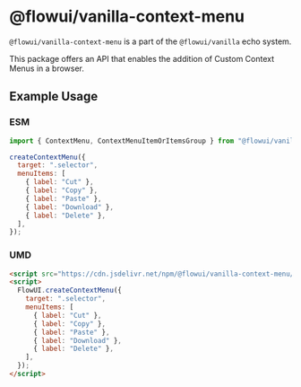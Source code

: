 # @flowui/vanilla-context-menu

`@flowui/vanilla-context-menu` is a part of the `@flowui/vanilla` echo system.

This package offers an API that enables the addition of Custom Context Menus in a browser.

## Example Usage

### ESM

```js
import { ContextMenu, ContextMenuItemOrItemsGroup } from "@flowui/vanilla-context-menu";

createContextMenu({
  target: ".selector",
  menuItems: [
    { label: "Cut" },
    { label: "Copy" },
    { label: "Paste" },
    { label: "Download" },
    { label: "Delete" },
  ],
});
```

### UMD

```html
<script src="https://cdn.jsdelivr.net/npm/@flowui/vanilla-context-menu/umd/vanilla-context-menu.min.js"></script>
<script>
  FlowUI.createContextMenu({
    target: ".selector",
    menuItems: [
      { label: "Cut" },
      { label: "Copy" },
      { label: "Paste" },
      { label: "Download" },
      { label: "Delete" },
    ],
  });
</script>
```
